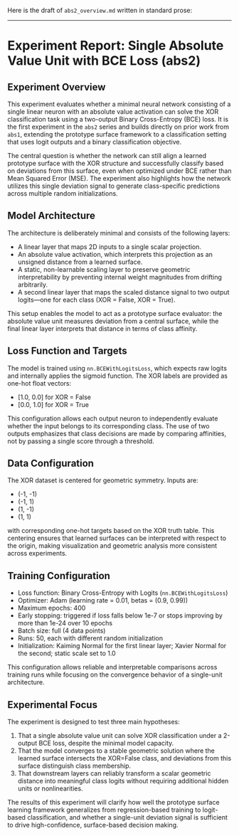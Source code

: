 Here is the draft of `abs2_overview.md` written in standard prose:

---

# Experiment Report: Single Absolute Value Unit with BCE Loss (abs2)

## Experiment Overview

This experiment evaluates whether a minimal neural network consisting of a single linear neuron with an absolute value activation can solve the XOR classification task using a two-output Binary Cross-Entropy (BCE) loss. It is the first experiment in the `abs2` series and builds directly on prior work from `abs1`, extending the prototype surface framework to a classification setting that uses logit outputs and a binary classification objective.

The central question is whether the network can still align a learned prototype surface with the XOR structure and successfully classify based on deviations from this surface, even when optimized under BCE rather than Mean Squared Error (MSE). The experiment also highlights how the network utilizes this single deviation signal to generate class-specific predictions across multiple random initializations.

## Model Architecture

The architecture is deliberately minimal and consists of the following layers:

* A linear layer that maps 2D inputs to a single scalar projection.
* An absolute value activation, which interprets this projection as an unsigned distance from a learned surface.
* A static, non-learnable scaling layer to preserve geometric interpretability by preventing internal weight magnitudes from drifting arbitrarily.
* A second linear layer that maps the scaled distance signal to two output logits—one for each class (XOR = False, XOR = True).

This setup enables the model to act as a prototype surface evaluator: the absolute value unit measures deviation from a central surface, while the final linear layer interprets that distance in terms of class affinity.

## Loss Function and Targets

The model is trained using `nn.BCEWithLogitsLoss`, which expects raw logits and internally applies the sigmoid function. The XOR labels are provided as one-hot float vectors:

* \[1.0, 0.0] for XOR = False
* \[0.0, 1.0] for XOR = True

This configuration allows each output neuron to independently evaluate whether the input belongs to its corresponding class. The use of two outputs emphasizes that class decisions are made by comparing affinities, not by passing a single score through a threshold.

## Data Configuration

The XOR dataset is centered for geometric symmetry. Inputs are:

* (-1, -1)
* (-1, 1)
* (1, -1)
* (1, 1)

with corresponding one-hot targets based on the XOR truth table. This centering ensures that learned surfaces can be interpreted with respect to the origin, making visualization and geometric analysis more consistent across experiments.

## Training Configuration

* Loss function: Binary Cross-Entropy with Logits (`nn.BCEWithLogitsLoss`)
* Optimizer: Adam (learning rate = 0.01, betas = (0.9, 0.99))
* Maximum epochs: 400
* Early stopping: triggered if loss falls below 1e-7 or stops improving by more than 1e-24 over 10 epochs
* Batch size: full (4 data points)
* Runs: 50, each with different random initialization
* Initialization: Kaiming Normal for the first linear layer; Xavier Normal for the second; static scale set to 1.0

This configuration allows reliable and interpretable comparisons across training runs while focusing on the convergence behavior of a single-unit architecture.

## Experimental Focus

The experiment is designed to test three main hypotheses:

1. That a single absolute value unit can solve XOR classification under a 2-output BCE loss, despite the minimal model capacity.
2. That the model converges to a stable geometric solution where the learned surface intersects the XOR=False class, and deviations from this surface distinguish class membership.
3. That downstream layers can reliably transform a scalar geometric distance into meaningful class logits without requiring additional hidden units or nonlinearities.

The results of this experiment will clarify how well the prototype surface learning framework generalizes from regression-based training to logit-based classification, and whether a single-unit deviation signal is sufficient to drive high-confidence, surface-based decision making.
